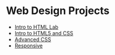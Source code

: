 # Web Design Projects 

<ul>
    <li><a href="intro_html/index.html" target="_blank">Intro to HTML Lab</a></li> 
    <li><a href="html5-css/index.html" target="_blank">Intro to HTML5 and CSS</a></li> 
    <li><a href="adv_css/index.html" target="_blank">Advanced CSS</a></li>
    <li><a href="responsive/index.html" target="_blank">Responsive</a></li>
</ul>